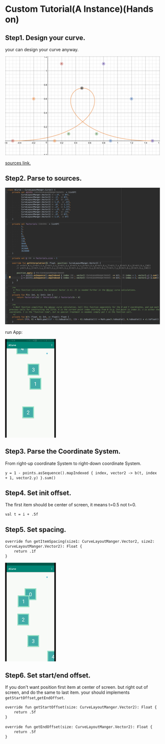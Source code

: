 # Custom Tutorial(A Instance)(Hands on)

## Step1. Design your curve.

your can design your curve anyway.

![](./graphics/tutorial/tutorial_1.png)

[sources link.](https://www.desmos.com/calculator/ffeu06bgul)

## Step2. Parse to sources.

![](./graphics/tutorial/tutorial_2.png)

run App:

![](./graphics/tutorial/tutorial_3.gif)

## Step3. Parse the Coordinate System.

From right-up coordinate System to right-down coordinate System.

    y = 1 - points.asSequence().mapIndexed { index, vector2 -> b(t, index + 1, vector2.y) }.sum()

## Step4. Set init offset.

The first item should be center of screen, it means t=0.5 not t=0.

    val t = i + .5f

## Step5. Set spacing.

    override fun getItemSpacing(size1: CurveLayoutManger.Vector2, size2: CurveLayoutManger.Vector2): Float {
        return .1f
    }

![](./graphics/tutorial/tutorial_4.gif)

## Step6. Set start/end offset.

If you don't want position first item at center of screen. but right out of screen, and do the same to last item. your should implements `getStartOffset`,`getEndOffset`.

    override fun getStartOffset(size: CurveLayoutManger.Vector2): Float {
        return .5f
    }

    override fun getEndOffset(size: CurveLayoutManger.Vector2): Float {
        return .5f
    }

